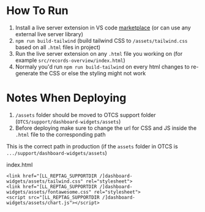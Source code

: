 # How To Run
1. Install a live server extension in VS code [marketplace](https://marketplace.visualstudio.com/items?itemName=ritwickdey.LiveServer) (or can use any external live server library)
2. ```npm run build-tailwind``` (build tailwind CSS to ```/assets/tailwind.css``` based on all ```.html``` files in project)
3. Run the live server extension on any ```.html``` file you working on (for example ```src/records-overview/index.html```)
4. Normaly you'd run ```npm run build-tailwind``` on every html changes to re-generate the CSS or else the styling might not work

# Notes When Deploying
1. ```/assets``` folder should be moved to OTCS support folder (```OTCS/support/dashboard-widgets/assets```)
2. Before deploying make sure to change the url for CSS and JS inside the ```.html``` file to the corresponding path
 

This is the correct path in production (if the ```assets``` folder in OTCS is ```.../support/dashboard-widgets/assets```)

index.html
```
<link href="[LL_REPTAG_SUPPORTDIR /]dashboard-widgets/assets/tailwind.css" rel="stylesheet">
<link href="[LL_REPTAG_SUPPORTDIR /]dashboard-widgets/assets/fontawesome.css" rel="stylesheet">
<script src="[LL_REPTAG_SUPPORTDIR /]dashboard-widgets/assets/chart.js"></script>

```